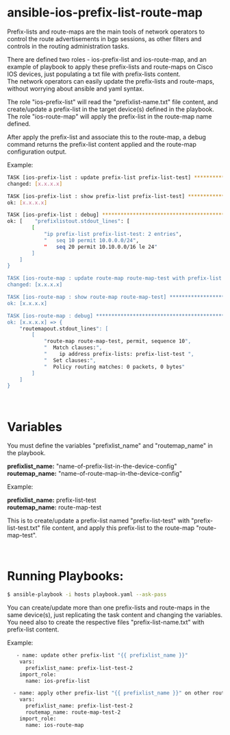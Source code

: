 # ansible-ios-prefix-list-route-map

Prefix-lists and route-maps are the main tools of network operators to control the route advertisements in bgp sessions, as other filters and controls in the routing administration tasks. 
<br>

There are defined two roles - ios-prefix-list and ios-route-map, and an example of playbook to apply these prefix-lists and route-maps on Cisco IOS devices, just populating a txt file with prefix-lists content.<br>
The network operators can easily update the prefix-lists and route-maps, without worrying about ansible and yaml syntax.
<br>


The role "ios-prefix-list" will read the "prefixlist-name.txt" file content, and create/update a prefix-list in the target device(s) defined in the playbook.
The role "ios-route-map" will apply the prefix-list in the route-map name defined.
<br>

After apply the prefix-list and associate this to the route-map, a debug command returns the prefix-list content applied and the route-map configuration output.
 
 Example:
 
```sh 
TASK [ios-prefix-list : update prefix-list prefix-list-test] ******************************************
changed: [x.x.x.x]

TASK [ios-prefix-list : show prefix-list prefix-list-test] ********************************************
ok: [x.x.x.x]

TASK [ios-prefix-list : debug] ************************************************************************
ok: [    "prefixlistout.stdout_lines": [
        [
            "ip prefix-list prefix-list-test: 2 entries", 
            "   seq 10 permit 10.0.0.0/24", 
            "   seq 20 permit 10.10.0.0/16 le 24"
        ]
    ]
}

TASK [ios-route-map : update route-map route-map-test with prefix-list prefix-list-test] **************
changed: [x.x.x.x]

TASK [ios-route-map : show route-map route-map-test] **************************************************
ok: [x.x.x.x]

TASK [ios-route-map : debug] **************************************************************************
ok: [x.x.x.x] => {
    "routemapout.stdout_lines": [
        [
            "route-map route-map-test, permit, sequence 10", 
            "  Match clauses:", 
            "    ip address prefix-lists: prefix-list-test ", 
            "  Set clauses:", 
            "  Policy routing matches: 0 packets, 0 bytes"
        ]
    ]
}

```
<br>

# Variables

You must define the variables "prefixlist_name" and "routemap_name" in the playbook.

**prefixlist_name:** "name-of-prefix-list-in-the-device-config"<br>
**routemap_name:** "name-of-route-map-in-the-device-config"<br>

Example:

**prefixlist_name:** prefix-list-test<br>
**routemap_name:** route-map-test<br>

This is to create/update a prefix-list named "prefix-list-test" with "prefix-list-test.txt" file content, and apply this prefix-list to the route-map "route-map-test".


<br>

# Running Playbooks:

```sh
$ ansible-playbook -i hosts playbook.yaml --ask-pass
```


You can create/update more than one prefix-lists and route-maps in the same device(s), just replicating the task content and changing the variables.
You need also to create the respective files "prefix-list-name.txt" with prefix-list content.

Example:

```sh
   - name: update other prefix-list "{{ prefixlist_name }}"
    vars:
      prefixlist_name: prefix-list-test-2
    import_role:
      name: ios-prefix-list

  - name: apply other prefix-list "{{ prefixlist_name }}" on other route-map "{{ routemap_name }}"
    vars:
      prefixlist_name: prefix-list-test-2
      routemap_name: route-map-test-2
    import_role:
      name: ios-route-map
 
 ```


